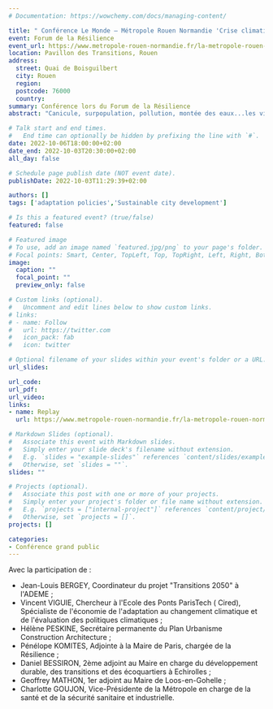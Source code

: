 ```yaml
---
# Documentation: https://wowchemy.com/docs/managing-content/

title: " Conférence Le Monde – Métropole Rouen Normandie 'Crise climatique : Comment les villes peuvent agir ?'"
event: Forum de la Résilience
event_url: https://www.metropole-rouen-normandie.fr/la-metropole-rouen-normandie-capitale-du-monde-dapres/le-forum-de-la-resilience
location: Pavillon des Transitions, Rouen
address:
  street: Quai de Boisguilbert  
  city: Rouen
  region:
  postcode: 76000
  country:
summary: Conférence lors du Forum de la Résilience 
abstract: "Canicule, surpopulation, pollution, montée des eaux...les villes se retrouvent face au défi de l’urgence climatique. Pour rester vivables, elles doivent s’adapter. Comment respecter l’environnement tout en valorisant sa croissance économique ? Comment adapter l’habitat ? Comment évoluer, sans venir à bout des ressources ? Le journal « Le Monde » nous propose un tour d’horizon avec exemples et points de vue nationaux et internationaux."

# Talk start and end times.
#   End time can optionally be hidden by prefixing the line with `#`.
date: 2022-10-06T18:00:00+02:00
date_end: 2022-10-03T20:30:00+02:00
all_day: false

# Schedule page publish date (NOT event date).
publishDate: 2022-10-03T11:29:39+02:00

authors: []
tags: ['adaptation policies','Sustainable city development']

# Is this a featured event? (true/false)
featured: false

# Featured image
# To use, add an image named `featured.jpg/png` to your page's folder. 
# Focal points: Smart, Center, TopLeft, Top, TopRight, Left, Right, BottomLeft, Bottom, BottomRight.
image:
  caption: ""
  focal_point: ""
  preview_only: false

# Custom links (optional).
#   Uncomment and edit lines below to show custom links.
# links:
# - name: Follow
#   url: https://twitter.com
#   icon_pack: fab
#   icon: twitter

# Optional filename of your slides within your event's folder or a URL.
url_slides:

url_code:
url_pdf:
url_video:
links:
- name: Replay
  url: https://www.metropole-rouen-normandie.fr/la-metropole-rouen-normandie-capitale-du-monde-dapres/le-forum-de-la-resilience

# Markdown Slides (optional).
#   Associate this event with Markdown slides.
#   Simply enter your slide deck's filename without extension.
#   E.g. `slides = "example-slides"` references `content/slides/example-slides.md`.
#   Otherwise, set `slides = ""`.
slides: ""

# Projects (optional).
#   Associate this post with one or more of your projects.
#   Simply enter your project's folder or file name without extension.
#   E.g. `projects = ["internal-project"]` references `content/project/deep-learning/index.md`.
#   Otherwise, set `projects = []`.
projects: []

categories:
- Conférence grand public
---
```


Avec la participation de :
- Jean-Louis BERGEY, Coordinateur du projet "Transitions 2050" à l'ADEME ; 
- Vincent VIGUIE, Chercheur à l'Ecole des Ponts ParisTech ( Cired), Spécialiste de l'économie de l'adaptation au changement climatique et de l'évaluation des politiques climatiques ;
- Hélène PESKINE, Secrétaire permanente du Plan Urbanisme Construction Architecture ;
- Pénélope KOMITES, Adjointe à la Maire de Paris, chargée de la Résilience ;
- Daniel BESSIRON, 2ème adjoint au Maire en charge du développement durable, des transitions et des écoquartiers à Echirolles ;
- Geoffrey MATHON, 1er adjoint au Maire de Loos-en-Gohelle ;
- Charlotte GOUJON, Vice-Présidente de la Métropole en charge de la santé et de la sécurité sanitaire et industrielle.
